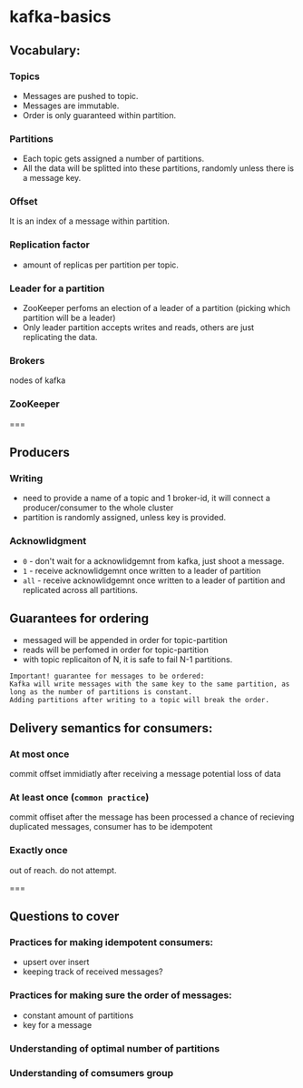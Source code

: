 # kafka-basics

## Vocabulary:

### Topics
 - Messages are pushed to topic.
 - Messages are immutable.
 - Order is only guaranteed within partition.

### Partitions
 - Each topic gets assigned a number of partitions.
 - All the data will be splitted into these partitions, randomly unless there is a message key.

### Offset
It is an index of a message within partition.

### Replication factor
 - amount of replicas per partition per topic.

### Leader for a partition
 - ZooKeeper perfoms an election of a leader of a partition (picking which partition will be a leader)
 - Only leader partition accepts writes and reads, others are just replicating the data.

### Brokers
nodes of kafka

### ZooKeeper

===

## Producers

### Writing
- need to provide a name of a topic and 1 broker-id, it will connect a producer/consumer to the whole cluster
- partition is randomly assigned, unless key is provided.

### Acknowlidgment
 - `0` - don't wait for a acknowlidgemnt from kafka, just shoot a message.
 - `1` - receive acknowlidgemnt once written to a leader of partition
 - `all` - receive acknowlidgemnt once written to a leader of partition and replicated across all partitions.

## Guarantees for ordering
 - messaged will be appended in order for topic-partition
 - reads will be perfomed in order for topic-partition
 - with topic replicaiton of N, it is safe to fail N-1 partitions.

```
Important! guarantee for messages to be ordered:
Kafka will write messages with the same key to the same partition, as long as the number of partitions is constant.
Adding partitions after writing to a topic will break the order.
```

## Delivery semantics for consumers:
### At most once

commit offset immidiatly after receiving a message
potential loss of data

### At least once (`common practice`)

commit offiset after the message has been processed
a chance of recieving duplicated messages, consumer has to be idempotent

### Exactly once

out of reach. do not attempt.

 ===

## Questions to cover

### Practices for making idempotent consumers:
 - upsert over insert
 - keeping track of received messages?


### Practices for making sure the order of messages:
 - constant amount of partitions
 - key for a message

### Understanding of optimal number of partitions
### Understanding of comsumers group
